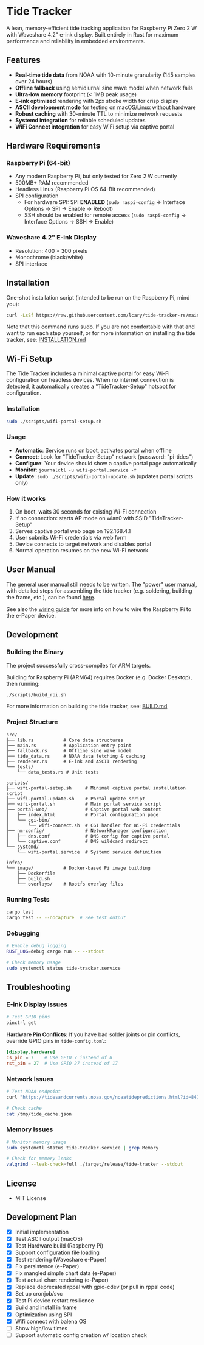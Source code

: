 # Tide Tracker

A lean, memory-efficient tide tracking application for Raspberry Pi Zero 2 W with Waveshare 4.2" e-ink display. Built entirely in Rust for maximum performance and reliability in embedded environments.

## Features

- **Real-time tide data** from NOAA with 10-minute granularity (145 samples over 24 hours)
- **Offline fallback** using semidiurnal sine wave model when network fails
- **Ultra-low memory** footprint (< 1MB peak usage)
- **E-ink optimized** rendering with 2px stroke width for crisp display
- **ASCII development mode** for testing on macOS/Linux without hardware
- **Robust caching** with 30-minute TTL to minimize network requests
- **Systemd integration** for reliable scheduled updates
- **WiFi Connect integration** for easy WiFi setup via captive portal

## Hardware Requirements

### Raspberry Pi (64-bit)
- Any modern Raspberry Pi, but only tested for Zero 2 W currently
- 500MB+ RAM recommended
- Headless Linux (Raspberry Pi OS 64-Bit recommended)
- SPI configuration
  - For hardware SPI: SPI **ENABLED** (`sudo raspi-config` → Interface Options → SPI → Enable → Reboot)
  - SSH should be enabled for remote access (`sudo raspi-config` → Interface Options → SSH → Enable)

### Waveshare 4.2" E-ink Display
- Resolution: 400 × 300 pixels
- Monochrome (black/white)
- SPI interface

## Installation

One-shot installation script (intended to be run on the Raspberry Pi, mind you):

```bash
curl -LsSf https://raw.githubusercontent.com/lcary/tide-tracker-rs/main/install.sh | bash
```

Note that this command runs sudo. If you are not comfortable with that and want to run each step yourself, or
for more information on installing the tide tracker, see: [INSTALLATION.md](./docs/INSTALLATION.md)

## Wi-Fi Setup

The Tide Tracker includes a minimal captive portal for easy Wi-Fi configuration on headless devices. When no internet connection is detected, it automatically creates a "TideTracker-Setup" hotspot for configuration.

### Installation
```bash
sudo ./scripts/wifi-portal-setup.sh
```

### Usage
- **Automatic**: Service runs on boot, activates portal when offline
- **Connect**: Look for "TideTracker-Setup" network (password: "pi-tides")
- **Configure**: Your device should show a captive portal page automatically
- **Monitor**: `journalctl -u wifi-portal.service -f`
- **Update**: `sudo ./scripts/wifi-portal-update.sh` (updates portal scripts only)

### How it works
1. On boot, waits 30 seconds for existing Wi-Fi connection
2. If no connection: starts AP mode on wlan0 with SSID "TideTracker-Setup"
3. Serves captive portal web page on 192.168.4.1
4. User submits Wi-Fi credentials via web form
5. Device connects to target network and disables portal
6. Normal operation resumes on the new Wi-Fi network

## User Manual

The general user manual still needs to be written.
The "power" user manual, with detailed steps for assembling the tide tracker (e.g. soldering, building the frame, etc.), can be found 
[here](https://docs.google.com/document/d/1YIPxZLHlb4GVWcRMvzlihrW_i_gc0iPF_CqIJD5hd4c/edit?tab=t.0).

See also the [wiring guide](./docs/WIRING.md) for more info on how to wire the Raspberry Pi to the e-Paper device.

## Development

### Building the Binary

The project successfully cross-compiles for ARM targets.

Building for Raspberry Pi (ARM64) requires Docker (e.g. Docker Desktop), then running:

```bash
./scripts/build_rpi.sh
```

For more information on building the tide tracker, see: [BUILD.md](./docs/BUILD.md)

### Project Structure
```
src/
├── lib.rs           # Core data structures
├── main.rs          # Application entry point
├── fallback.rs      # Offline sine wave model
├── tide_data.rs     # NOAA data fetching & caching
├── renderer.rs      # E-ink and ASCII rendering
└── tests/
    └── data_tests.rs # Unit tests

scripts/
├── wifi-portal-setup.sh     # Minimal captive portal installation script
├── wifi-portal-update.sh    # Portal update script
├── wifi-portal.sh           # Main portal service script
├── portal-web/              # Captive portal web content
│   ├── index.html           # Portal configuration page
│   └── cgi-bin/
│       └── wifi-connect.sh  # CGI handler for Wi-Fi credentials
├── nm-config/               # NetworkManager configuration
│   ├── dns.conf             # DNS config for captive portal
│   └── captive.conf         # DNS wildcard redirect
└── systemd/
    └── wifi-portal.service  # Systemd service definition

infra/
└── image/           # Docker-based Pi image building
    ├── Dockerfile
    ├── build.sh
    └── overlays/    # Rootfs overlay files
```

### Running Tests
```bash
cargo test
cargo test -- --nocapture  # See test output
```

### Debugging
```bash
# Enable debug logging
RUST_LOG=debug cargo run -- --stdout

# Check memory usage
sudo systemctl status tide-tracker.service
```

## Troubleshooting

### E-ink Display Issues
```bash
# Test GPIO pins
pinctrl get
```

**Hardware Pin Conflicts:**
If you have bad solder joints or pin conflicts, override GPIO pins in `tide-config.toml`:
```toml
[display.hardware]
cs_pin = 7    # Use GPIO 7 instead of 8
rst_pin = 27  # Use GPIO 27 instead of 17
```

### Network Issues
```bash
# Test NOAA endpoint
curl "https://tidesandcurrents.noaa.gov/noaatidepredictions.html?id=8410140"

# Check cache
cat /tmp/tide_cache.json
```

### Memory Issues
```bash
# Monitor memory usage
sudo systemctl status tide-tracker.service | grep Memory

# Check for memory leaks
valgrind --leak-check=full ./target/release/tide-tracker --stdout
```

## License

- MIT License

## Development Plan

- [x] Initial implementation
- [x] Test ASCII output (macOS)
- [x] Test Hardware build (Raspberry Pi)
- [x] Support configuration file loading
- [x] Test rendering (Waveshare e-Paper)
- [x] Fix persistence (e-Paper)
- [x] Fix mangled simple chart data (e-Paper)
- [x] Test actual chart rendering (e-Paper)
- [x] Replace deprecated rppal with gpio-cdev (or pull in rppal code)
- [x] Set up cronjob/svc
- [x] Test Pi device restart resilience
- [x] Build and install in frame
- [x] Optimization using SPI
- [x] Wifi connect with balena OS
- [ ] Show high/low times
- [ ] Support automatic config creation w/ location check
